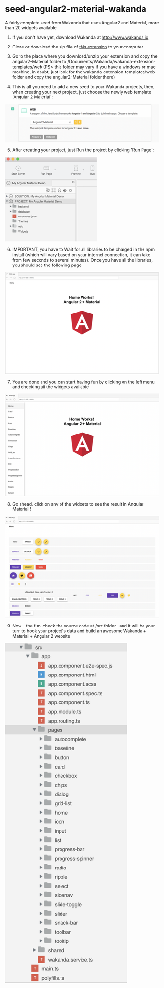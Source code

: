 # seed-angular2-material-wakanda
A fairly complete seed from Wakanda that uses Angular2 and Material, more than 20 widgets available

1. If you don't have yet, download Wakanda at http://www.wakanda.io

2. Clone or download the zip file of [this extension](https://github.com/rmello4d/seed-angular2-material-wakanda/archive/master.zip) to your computer 

3. Go to the place where you download/unzip your extension and copy the angular2-Material folder to /Documents/Wakanda/wakanda-extension-templates/web (PS> this folder may vary if you have a windows or mac machine, in doubt,  just look for the wakanda-extension-templates/web folder and  copy the angular2-Material folder there)

4. This is all you need to add a new seed to your Wakanda projects, then, when creating your next project, just choose the newly web template 'Angular 2 Material':
<img src="https://github.com/rmello4d/seed-angular2-material-wakanda/blob/master/img/img1.png" alt="alt text">

5. After creating your project, just Run the project by clicking 'Run Page':
<img src="https://github.com/rmello4d/seed-angular2-material-wakanda/blob/master/img/img2.png" alt="alt text" width="300">

6. IMPORTANT, you have to Wait for all libraries to be charged in the npm install (which will vary based on your internet connection, it can take from few seconds to several minutes). Once you have all the libraries, you should see the following page: 
<img src="https://github.com/rmello4d/seed-angular2-material-wakanda/blob/master/img/img4.png" alt="alt text" width="700">

7. You are done and you can start having fun by clicking on the left menu and checking all the widgets available  
<img src="https://github.com/rmello4d/seed-angular2-material-wakanda/blob/master/img/img5.png" alt="alt text" width="700">

8. Go ahead, click on any of the widgets to see the result in Angular Material !
<img src="https://github.com/rmello4d/seed-angular2-material-wakanda/blob/master/img/img6.png" alt="alt text" width="700">

9. Now... the fun, check the source code at /src folder.. and it will be your turn to hook your project's data and build an awesome Wakanda + Material + Angular 2 website 

<img src="https://github.com/rmello4d/seed-angular2-material-wakanda/blob/master/img/img3.png" alt="alt text" width="400">
